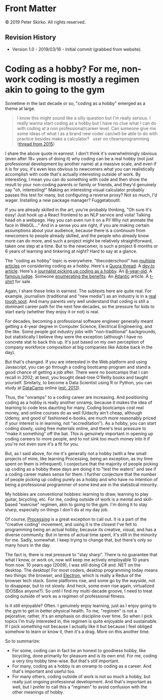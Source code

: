 # Front Matter

© 2019 Peter Skirko. All rights reserved.

## Revision History

* Version 1.0 - 2019/03/16 - Initial commit (grabbed from website).

# Coding as a hobby? For me, non-work coding is mostly a regimen akin to going to the gym

Sometime in the last decade or so, "coding as a hobby" emerged as a theme at
large.

> I know this might sound like a silly
> question but I'm really serious. I really wanna start coding as a hobby but I
> have no clue what I can do with coding at a non professional/career level. Can
> someone give me some ideas of what I as a brand new coder can/will be able to
> do with practice besides make a calculator?
> &nbsp;
> user on r/learnprogramming ([thread from 2015](https://www.reddit.com/r/learnprogramming/comments/2327dt/i_take_up_coding_as_a_hobby_what_can_i_do_with/))

I share the above quote in earnest. I don't think it's overwhelmingly
obvious (even after 18+ years of doing it) why coding can be a real hobby (not
just professional development by another name) at a massive scale, and even if
it is for you, it's even less obvious to newcomers what you can realistically
accomplish with code that's actually interesting outside of work. By
interesting, I mean you can do something with code and then show the result to
your non-coding parents or family or friends, and they'd genuinely say "oh,
interesting!" Making an interesting visual calculator probably passes this test
for many, but configuring a reverse proxy? Not so much, I'd wager. Installing a
new package manager? Fuggetaboutit.

If you are already skilled in the art, you're probably thinking, "Oh sure
it's easy! Just hook up a React frontend to an NLP service and voila! Talking
head on a webpage. Hey you can even run it on a Pi! Why not animate the face in
WebGL..." And in a sense you are right, if you are making certain assumptions
about your audience, because there is a continuum from newcomers to people
already skilled, and the people who already know more can do more, and such a
project might be relatively straightforward, taken one step at a time. But to
the newcomer, is such a project 6 months or 6 years of learning and tinkering
at night? Hard to say at a glance.

The "coding as hobby" topic is everywhere. "thecoderschool" has
[multiple](https://www.thecoderschool.com/blog/can-coding-be-a-hobby)
[articles](https://www.thecoderschool.com/blog/4-reasons-coding-should-be-your-next-hobby)
on considering coding as a hobby. Here's a
[Quora thread](https://www.quora.com/What-are-biggest-differences-between-coding-as-a-hobby-and-coding-for-your-job).
A
[dev.to article](https://dev.to/jwoertink/programming-as-a-job-and-a-hobby-1je).
Here's a
[journalist picking up coding as a hobby](https://medium.freecodecamp.org/make-your-hobby-harder-programming-is-difficult-thats-why-you-should-learn-it-e4627aee41a1).
An
[8-year-old](https://www.tynker.com/blog/articles/success-stories/future-artist-anna-considers-coding-a-hobby/).
A
[famous judge](https://www.theverge.com/2017/10/19/16503076/oracle-vs-google-judge-william-alsup-interview-waymo-uber).
Someone
[enumerating the benefits](https://careerfoundry.com/en/blog/web-development/7-benefits-of-learning-to-code/).
An
[Atlantic](https://www.theatlantic.com/technology/archive/2012/05/six-reasons-non-computer-nerd-might-want-learn-code/328102/)
article.
A
[t-shirt](https://www.amazon.com/Cant-Go-Coding-Computer-Hobby/dp/B07L5YR2DV)
for sale.

Again, I share these links in earnest. The subtexts here are quite real. For
example, journalism (traditional and "new media") as an industry is in a
[real tough spot](https://www.thecut.com/2019/02/vice-layoffs-buzzfeed-huffpost-media.html).
And many parents very well understand that
coding is still a dominant career path for the next few decades, so the
pressure for kids to start early (whether they enjoy it or not) is real.

For decades, becoming a professional software engineer generally meant
getting a 4-year degree in Computer Science, Electrical Engineering, and the
like. Some people got industry jobs with "non-traditional" backgrounds, but
statistically I believe they were the exception (although I have no concrete
stat to back this up. It's just based on my own perception of company workforce
composition at big companies like Adobe back in the day).

But that's changed. If you are interested in the Web platform and using
Javascript, you can go through a coding bootcamp program and stand a good
chance of getting a job after. There were no bootcamps that I can recall in
2002; at best, you bought dead-tree O'Reilly books and taught yourself.
Similarly, to become a Data Scientist using R or Python, you can study at
[DataCamp](https://www.datacamp.com) online
([est. 2013](https://www.crunchbase.com/organization/data-camp)).

Thus, the "onramps" to a coding career are increasing. And positioning
coding as a hobby is really another onramp, because it makes the idea of
learning to code less daunting for many. Coding bootcamps cost real money, and
online courses do as well (Udacity ain't cheap, although Udemy, and good ol'
fashioned e-books, are much more reasonably priced if your interest is in
learning, not "accreditation"). As a hobby, you can start coding slowly, using
free materials online, and there's less pressure to "make it something" off the
bat. This is genuinely important in opening up coding careers to more people,
and to not sink too much money into it if you're not even sure it's a fit for
you.

But, as I said above, for me it's generally not a hobby (with a few small
projects of mine, like learning Processing, being an exception, as my time
spent on them is infrequent). I conjecture that the majority of people picking
up coding as a hobby these days are doing it to "test the waters" and see if a
coding career makes sense for them. I further conjecture that the number of
people picking up coding purely as a hobby and who have no intention of being a
professional programmer of some kind are in the statistical minority.

My hobbies are conventional hobbies: learning to draw, learning to play
guitar, bicycling, etc. For me, coding outside of work is a mental and
skill-based "exercise" regimen, akin to going to the gym. I'm doing it to stay
sharp, especially on things I don't do at my day job.

Of course,
[Processing](https://processing.org/)
is a great exception to call out. It is a part of the "creative coding" movement,
and using it is the closest I've felt to programming being an actual hobby,
because its creative, visual, and has a diverse community. But in terms of
actual time spent, it's still in the minority for me. Sadly, somewhat. I keep
trying to change that, but there's only so many hours in the day.

The fact is, there is real pressure to "stay sharp". There is no guarantee
that what I know, or work on, now will keep me actively employable 10 years
from now. 10 years ago (2009), I was still doing C# and .NET on the desktop.
The desktop! For most coders, desktop programming today means two things: the
browser, and
[Electron](https://electronjs.org/),
which is really a Redux of the browser tech stack. Some platforms rise, and some go by
the wayside, not to disappear, but to rot slowly. And heck, some even rise
again, virtualized (DOSBox anyone?). So until I find my multi-decade groove, I
need to treat coding outside of work as a regimen of professional fitness.

Is it still enjoyable? Often. I genuinely enjoy learning, just as I enjoy
going to the gym to get in better physical health. To me, "regimen" is not a
pejorative; rather, it's an emphasis on discipline over time. So when I pick
topics I'm truly interested in, the regimen is quite enjoyable and sustainable.
If I pick something not because I actually like it but because I feel obliged
somehow to learn or know it, then it's a drag. More on this another time.</p>

So to summarize:

* For some, coding can in fact be an honest to goodness hobby, like
  bicycling, done primarily for pleasure and is its own end. For me, coding a
  very tiny hobby time-wise. But that's still important.</li><li>For many, coding
  as a hobby is an onramp to coding as a career. And that's important and useful
  too.
* For many others, coding outside of work is not so much a hobby,
  but really just ongoing professional development. And that's important as well,
  but I prefer to call this a "regimen" to avoid confusion with the other
  meanings of hobby.
